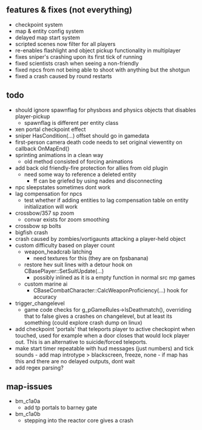 ## features & fixes (not everything)
- checkpoint system
- map & entity config system
- delayed map start system
- scripted scenes now filter for all players
- re-enables flashlight and object pickup functionality in multiplayer
- fixes sniper's crashing upon its first tick of running
- fixed scientists crash when seeing a non-friendly
- fixed npcs from not being able to shoot with anything but the shotgun
- fixed a crash caused by round restarts

## todo
- should ignore spawnflag for physboxs and physics objects that disables player-pickup
	- spawnflag is different per entity class
- xen portal checkpoint effect
- sniper HasCondition(...) offset should go in gamedata
- first-person camera death code needs to set original viewentity on callback OnMapEnd()
- sprinting animations in a clean way
	- old method consisted of forcing animations
- add back old friendly-fire protection for allies from old plugin
	- need some way to reference a deleted entity
		- ff can be griefed by using nades and disconnecting
- npc sleepstates sometimes dont work
- lag compensation for npcs
	- test whether if adding entities to lag compensation table on entity initialization will work
- crossbow/357 sp zoom
	- convar exists for zoom smoothing
- crossbow sp bolts
- bigfish crash
- crash caused by zombies/vortigaunts attacking a player-held object
- custom difficulty based on player count
	- weapon_headcrab latching
		- need textures for this (they are on fpsbanana)
	- restore hev suit lines with a detour hook on CBasePlayer::SetSuitUpdate(...)
		- possibly inlined as it is a empty function in normal src mp games
	- custom marine ai
		- CBaseCombatCharacter::CalcWeaponProficiency(...) hook for accuracy
- trigger_changelevel
	- game code checks for g_pGameRules->IsDeathmatch(), overriding that to false gives a crashes on changelevel, but at least its something (could explore crash dump on linux)
- add checkpoint 'portals' that teleports player to active checkopint when touched, used for example when a door closes that would lock player out. This is an alternative to suicide/forced teleports.
- make start timer repeatable with hud messages (just numbers) and tick sounds - add map introtype > blackscreen, freeze, none - if map has this and there are no delayed outputs, dont wait
- add regex parsing?

## map-issues
- bm_c1a0a
	- add tp portals to barney gate
- bm_c1a0b
	- stepping into the reactor core gives a crash